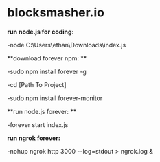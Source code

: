 # blocksmasher.io


**run node.js for coding:** 

-node C:\Users\ethan\Downloads\index.js

**download forever npm: **

-sudo npm install forever -g 

-cd [Path To Project]

-sudo npm install forever-monitor

**run node.js forever: **

-forever start index.js

**run ngrok forever:**

-nohup ngrok http 3000 --log=stdout > ngrok.log &


